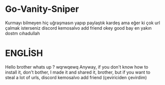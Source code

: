 # Go-Vanity-Sniper
Kurmayı bilmeyen hiç uğraşmasın yapıp paylaştık kardeş ama eğer ki çok url çalmak isterseniz discord kemosalvo add friend okey good bay 
en yakın dostm cıhadullah

# ENGLİSH 
Hello brother whats up ? wqrwqewq Anyway, if you don't know how to install it, don't bother, I made it and shared it, brother, but if you want to steal a lot of urls, discord kemosalvo add friend (çeviriciden çevirdim)
